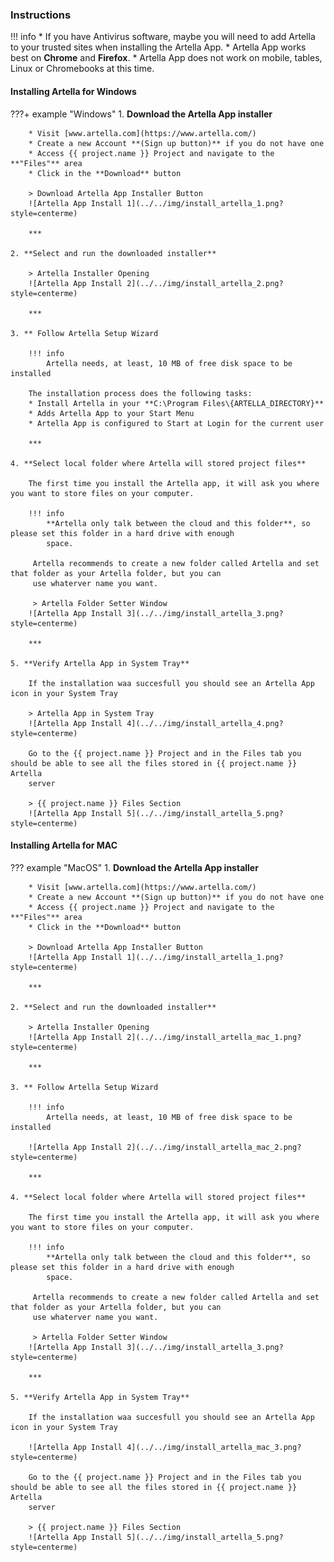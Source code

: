 ### **Instructions**

!!! info
    * If you have Antivirus software, maybe you will need to add Artella to your trusted sites when installing the Artella App.
    * Artella App works best on **Chrome** and **Firefox**.
    * Artella App does not work on mobile, tables, Linux or Chromebooks at this time.
    
#### **Installing Artella for Windows**

???+ example "Windows"
    1. **Download the Artella App installer**
    
        * Visit [www.artella.com](https://www.artella.com/)
        * Create a new Account **(Sign up button)** if you do not have one
        * Access {{ project.name }} Project and navigate to the **"Files"** area
        * Click in the **Download** button
    
        > Download Artella App Installer Button
        ![Artella App Install 1](../../img/install_artella_1.png?style=centerme)
        
        ***
    
    2. **Select and run the downloaded installer**
    
        > Artella Installer Opening
        ![Artella App Install 2](../../img/install_artella_2.png?style=centerme)
        
        ***
    
    3. ** Follow Artella Setup Wizard
    
        !!! info
            Artella needs, at least, 10 MB of free disk space to be installed
        
        The installation process does the following tasks:
        * Install Artella in your **C:\Program Files\{ARTELLA_DIRECTORY}**
        * Adds Artella App to your Start Menu
        * Artella App is configured to Start at Login for the current user
        
        ***
    
    4. **Select local folder where Artella will stored project files**
    
        The first time you install the Artella app, it will ask you where you want to store files on your computer.
        
        !!! info
            **Artella only talk between the cloud and this folder**, so please set this folder in a hard drive with enough 
            space.
            
         Artella recommends to create a new folder called Artella and set that folder as your Artella folder, but you can 
         use whaterver name you want.
         
         > Artella Folder Setter Window
        ![Artella App Install 3](../../img/install_artella_3.png?style=centerme)
        
        ***
    
    5. **Verify Artella App in System Tray**
    
        If the installation waa succesfull you should see an Artella App icon in your System Tray
        
        > Artella App in System Tray
        ![Artella App Install 4](../../img/install_artella_4.png?style=centerme)
        
        Go to the {{ project.name }} Project and in the Files tab you should be able to see all the files stored in {{ project.name }} Artella 
        server
        
        > {{ project.name }} Files Section
        ![Artella App Install 5](../../img/install_artella_5.png?style=centerme)

#### **Installing Artella for MAC**

??? example "MacOS"
    1. **Download the Artella App installer**
    
        * Visit [www.artella.com](https://www.artella.com/)
        * Create a new Account **(Sign up button)** if you do not have one
        * Access {{ project.name }} Project and navigate to the **"Files"** area
        * Click in the **Download** button
    
        > Download Artella App Installer Button
        ![Artella App Install 1](../../img/install_artella_1.png?style=centerme)
        
        ***
    
    2. **Select and run the downloaded installer**
    
        > Artella Installer Opening
        ![Artella App Install 2](../../img/install_artella_mac_1.png?style=centerme)
        
        ***
    
    3. ** Follow Artella Setup Wizard
    
        !!! info
            Artella needs, at least, 10 MB of free disk space to be installed
        
        ![Artella App Install 2](../../img/install_artella_mac_2.png?style=centerme)
        
        ***
    
    4. **Select local folder where Artella will stored project files**
    
        The first time you install the Artella app, it will ask you where you want to store files on your computer.
        
        !!! info
            **Artella only talk between the cloud and this folder**, so please set this folder in a hard drive with enough 
            space.
            
         Artella recommends to create a new folder called Artella and set that folder as your Artella folder, but you can 
         use whaterver name you want.
         
         > Artella Folder Setter Window
        ![Artella App Install 3](../../img/install_artella_3.png?style=centerme)
        
        ***
    
    5. **Verify Artella App in System Tray**
    
        If the installation waa succesfull you should see an Artella App icon in your System Tray
        
        ![Artella App Install 4](../../img/install_artella_mac_3.png?style=centerme)
        
        Go to the {{ project.name }} Project and in the Files tab you should be able to see all the files stored in {{ project.name }} Artella 
        server
        
        > {{ project.name }} Files Section
        ![Artella App Install 5](../../img/install_artella_5.png?style=centerme)
